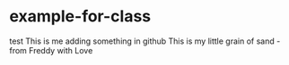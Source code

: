 # example-for-class
test
This is me adding something in github
This is my little grain of sand - from Freddy with Love
